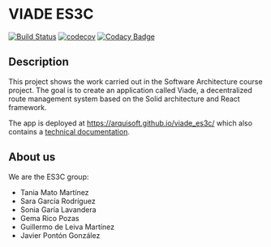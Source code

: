 # VIADE ES3C 
[![Build Status](https://travis-ci.org/Arquisoft/viade_es3c.svg?branch=master)](https://travis-ci.org/Arquisoft/viade_es3c) [![codecov](https://codecov.io/gh/Arquisoft/viade_es3c/branch/master/graph/badge.svg)](https://codecov.io/gh/Arquisoft/viade_es3c) [![Codacy Badge](https://api.codacy.com/project/badge/Grade/6ed5f250f3ea4a849db4cd369a01bb8c)](https://www.codacy.com/gh/Arquisoft/viade_es3c?utm_source=github.com&amp;utm_medium=referral&amp;utm_content=Arquisoft/viade_es3c&amp;utm_campaign=Badge_Grade)

## Description
This project shows the work carried out in the Software Architecture course project. The goal is to create an application called Viade, a decentralized route management system based on the Solid architecture and React framework.

The app is deployed at https://arquisoft.github.io/viade_es3c/ which also contains a [technical documentation](https://arquisoft.github.io/viade_es3c/docs).

## About us
We are the ES3C group:

*  Tania Mato Martínez
*  Sara García Rodríguez
*  Sonia Garía Lavandera
*  Gema Rico Pozas
*  Guillermo de Leiva Martínez
*  Javier Pontón González

